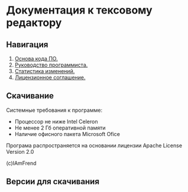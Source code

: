 # Документация к тексовому редактору

## Навигация

1. [Основа кода ПО.](/a/)
2. [Руководство программиста.](/b/)
2. [Статистика изменений.](/c/)
3. [Лицензионное соглашение.](https://www.apache.org/licenses/LICENSE-2.0.txt)

## Скачивание

Системные требования к программе:
- Процессор не ниже Intel Celeron
- Не менее 2 Гб оперативной памяти
- Наличие офисного пакета Microsoft Ofice

Програма распространяется на основании лицензии Apache License Version 2.0

(c)IAmFrend

## Версии для скачивания
